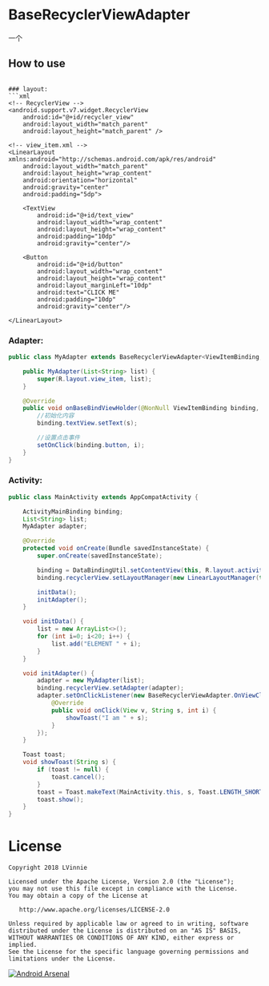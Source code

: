 BaseRecyclerViewAdapter
=========
一个

## How to use
```

### layout:
```xml
<!-- RecyclerView -->
<android.support.v7.widget.RecyclerView
    android:id="@+id/recycler_view"
    android:layout_width="match_parent"
    android:layout_height="match_parent" />

<!-- view_item.xml -->
<LinearLayout xmlns:android="http://schemas.android.com/apk/res/android"
    android:layout_width="match_parent"
    android:layout_height="wrap_content"
    android:orientation="horizontal"
    android:gravity="center"
    android:padding="5dp">

    <TextView
        android:id="@+id/text_view"
        android:layout_width="wrap_content"
        android:layout_height="wrap_content"
        android:padding="10dp"
        android:gravity="center"/>

    <Button
        android:id="@+id/button"
        android:layout_width="wrap_content"
        android:layout_height="wrap_content"
        android:layout_marginLeft="10dp"
        android:text="CLICK ME"
        android:padding="10dp"
        android:gravity="center"/>

</LinearLayout>
```

### Adapter:
```java
public class MyAdapter extends BaseRecyclerViewAdapter<ViewItemBinding, String> {

    public MyAdapter(List<String> list) {
        super(R.layout.view_item, list);
    }

    @Override
    public void onBaseBindViewHolder(@NonNull ViewItemBinding binding, String s, int i) {
        //初始化内容
        binding.textView.setText(s);

        //设置点击事件
        setOnClick(binding.button, i);
    }
}
```

### Activity:
```java
public class MainActivity extends AppCompatActivity {

    ActivityMainBinding binding;
    List<String> list;
    MyAdapter adapter;

    @Override
    protected void onCreate(Bundle savedInstanceState) {
        super.onCreate(savedInstanceState);

        binding = DataBindingUtil.setContentView(this, R.layout.activity_main);
        binding.recyclerView.setLayoutManager(new LinearLayoutManager(this));

        initData();
        initAdapter();
    }

    void initData() {
        list = new ArrayList<>();
        for (int i=0; i<20; i++) {
            list.add("ELEMENT " + i);
        }
    }

    void initAdapter() {
        adapter = new MyAdapter(list);
        binding.recyclerView.setAdapter(adapter);
        adapter.setOnClickListener(new BaseRecyclerViewAdapter.OnViewClickListener<String>() {
            @Override
            public void onClick(View v, String s, int i) {
                showToast("I am " + s);
            }
        });
    }

    Toast toast;
    void showToast(String s) {
        if (toast != null) {
            toast.cancel();
        }
        toast = Toast.makeText(MainActivity.this, s, Toast.LENGTH_SHORT);
        toast.show();
    }
}
```

License
=======

    Copyright 2018 LVinnie

    Licensed under the Apache License, Version 2.0 (the "License");
    you may not use this file except in compliance with the License.
    You may obtain a copy of the License at

       http://www.apache.org/licenses/LICENSE-2.0

    Unless required by applicable law or agreed to in writing, software
    distributed under the License is distributed on an "AS IS" BASIS,
    WITHOUT WARRANTIES OR CONDITIONS OF ANY KIND, either express or implied.
    See the License for the specific language governing permissions and
    limitations under the License.


[![Android Arsenal](https://img.shields.io/badge/Android%20Arsenal-WheelView-brightgreen.svg?style=flat)](https://android-arsenal.com/details/1/1433)

